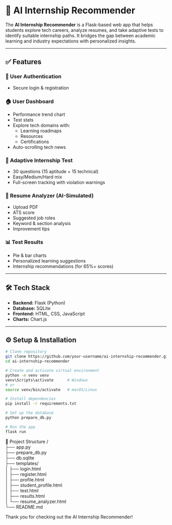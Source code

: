 # 🚀 AI Internship Recommender

The **AI Internship Recommender** is a Flask-based web app that helps students explore tech careers, analyze resumes, and take adaptive tests to identify suitable internship paths. It bridges the gap between academic learning and industry expectations with personalized insights.

---

## ✅ Features

### 🔐 User Authentication
- Secure login & registration

### 🏠 User Dashboard
- Performance trend chart  
- Test stats  
- Explore tech domains with:
  - Learning roadmaps
  - Resources
  - Certifications  
- Auto-scrolling tech news

### 🧠 Adaptive Internship Test
- 30 questions (15 aptitude + 15 technical)  
- Easy/Medium/Hard mix  
- Full-screen tracking with violation warnings

### 📄 Resume Analyzer (AI-Simulated)
- Upload PDF  
- ATS score  
- Suggested job roles  
- Keyword & section analysis  
- Improvement tips

### 📊 Test Results
- Pie & bar charts  
- Personalized learning suggestions  
- Internship recommendations (for 65%+ scores)

---

## 🛠️ Tech Stack
- **Backend:** Flask (Python)  
- **Database:** SQLite  
- **Frontend:** HTML, CSS, JavaScript  
- **Charts:** Chart.js

---

## ⚙️ Setup & Installation

```bash
# Clone repository
git clone https://github.com/your-username/ai-internship-recommender.git
cd ai-internship-recommender
```
```bash
# Create and activate virtual environment
python -m venv venv
venv\Scripts\activate      # Windows
# or
source venv/bin/activate   # macOS/Linux
```
```bash
# Install dependencies
pip install -r requirements.txt
```
```bash
# Set up the database
python prepare_db.py
```
```bash
# Run the app
flask run
```

📂 Project Structure
/<br> 
├── app.py                                    <br> 
├── prepare_db.py                            <br> 
├── db.sqlite                                 <br> 
├── templates/                                <br> 
│   ├── login.html                             <br> 
│   ├── register.html                           <br> 
│   ├── profile.html                            <br> 
│   ├── student_profile.html                       <br> 
│   ├── test.html                                <br> 
│   ├── results.html                               <br> 
│   └── resume_analyzer.html                         <br> 
└── README.md                                           <br> 

Thank you for checking out the AI Internship Recommender!
